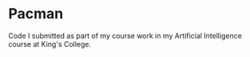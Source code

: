 # Pacman
Code I submitted as part of my course work in my Artificial Intelligence course at King's College.
